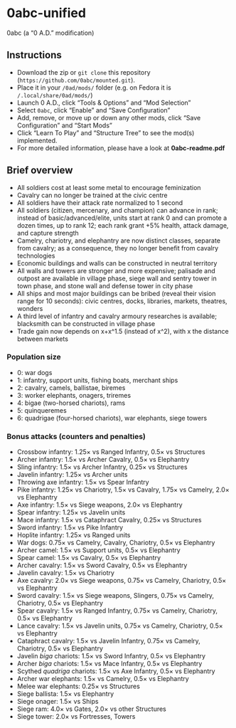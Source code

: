 # 0abc-unified
0abc (a “0 A.D.” modification)

## Instructions
* Download the zip or `git clone` this repository (`https://github.com/0abc/mounted.git`).
* Place it in your `/0ad/mods/` folder (e.g. on Fedora it is `/.local/share/0ad/mods/`)
* Launch 0 A.D., click “Tools & Options” and “Mod Selection”
* Select `0abc`, click “Enable” and “Save Configuration”
* Add, remove, or move up or down any other mods, click “Save Configuration” and “Start Mods”
* Click “Learn To Play” and “Structure Tree” to see the mod(s) implemented.
* For more detailed information, please have a look at **0abc-readme.pdf**

## Brief overview
* All soldiers cost at least some metal to encourage feminization
* Cavalry can no longer be trained at the civic centre
* All soldiers have their attack rate normalized to 1 second
* All soldiers (citizen, mercenary, and champion) can advance in rank; instead of basic/advanced/elite, units start at rank 0 and can promote a dozen times, up to rank 12; each rank grant +5% health, attack damage, and capture strength
* Camelry, chariotry, and elephantry are now distinct classes, separate from cavalry; as a consequence, they no longer benefit from cavalry technologies
* Economic buildings and walls can be constructed in neutral territory
* All walls and towers are stronger and more expensive; palisade and outpost are available in village phase, siege wall and sentry tower in town phase, and stone wall and defense tower in city phase
* All ships and most major buildings can be bribed (reveal their vision range for 10 seconds): civic centres, docks, libraries, markets, theatres, wonders
* A third level of infantry and cavalry armoury researches is available; blacksmith can be constructed in village phase
* Trade gain now depends on x+x^1.5 (instead of x^2), with x the distance between markets

### Population size
* 0: war dogs
* 1: infantry, support units, fishing boats, merchant ships
* 2: cavalry, camels, ballistae, biremes
* 3: worker elephants, onagers, triremes
* 4: bigae (two-horsed chariots), rams
* 5: quinqueremes
* 6: quadrigae (four-horsed chariots), war elephants, siege towers


### Bonus attacks (counters and penalties)
* Crossbow infantry: 1.25× vs Ranged Infantry, 0.5× vs Structures
* Archer infantry: 1.5× vs Archer Cavalry, 0.5× vs Elephantry
* Sling infantry: 1.5× vs Archer Infantry, 0.25× vs Structures
* Javelin infantry: 1.25× vs Archer units
* Throwing axe infantry: 1.5× vs Spear Infantry
* Pike infantry: 1.25× vs Chariotry, 1.5× vs Cavalry, 1.75× vs Camelry, 2.0× vs Elephantry
* Axe infantry: 1.5× vs Siege weapons, 2.0× vs Elephantry
* Spear infantry: 1.25× vs Javelin units
* Mace infantry: 1.5× vs Cataphract Cavalry, 0.25× vs Structures
* Sword infantry: 1.5× vs Pike Infantry
* Hoplite infantry: 1.25× vs Ranged units 
* War dogs: 0.75× vs Camelry, Cavalry, Chariotry, 0.5× vs Elephantry
* Archer camel: 1.5× vs Support units, 0.5× vs Elephantry
* Spear camel: 1.5× vs Cavalry, 0.5× vs Elephantry
* Archer cavalry: 1.5× vs Sword Cavalry, 0.5× vs Elephantry
* Javelin cavalry: 1.5× vs Chariotry
* Axe cavalry: 2.0× vs Siege weapons, 0.75× vs Camelry, Chariotry, 0.5× vs Elephantry
* Sword cavalry: 1.5× vs Siege weapons, Slingers, 0.75× vs Camelry, Chariotry, 0.5× vs Elephantry
* Spear cavalry: 1.5× vs Ranged Infantry, 0.75× vs Camelry, Chariotry, 0.5× vs Elephantry
* Lance cavalry: 1.5× vs Javelin units, 0.75× vs Camelry, Chariotry, 0.5× vs Elephantry
* Cataphract cavalry: 1.5× vs Javelin Infantry, 0.75× vs Camelry, Chariotry, 0.5× vs Elephantry
* Javelin *biga* chariots: 1.5× vs Sword Infantry, 0.5× vs Elephantry
* Archer *biga* chariots: 1.5× vs Mace Infantry, 0.5× vs Elephantry
* Scythed *quadriga* chariots: 1.5× vs Axe Infantry, 0.5× vs Elephantry
* Archer war elephants: 1.5× vs Camelry, 0.5× vs Elephantry
* Melee war elephants: 0.25× vs Structures
* Siege ballista: 1.5× vs Elephantry
* Siege onager: 1.5× vs Ships
* Siege ram: 4.0× vs Gates, 2.0× vs other Structures
* Siege tower: 2.0× vs Fortresses, Towers
